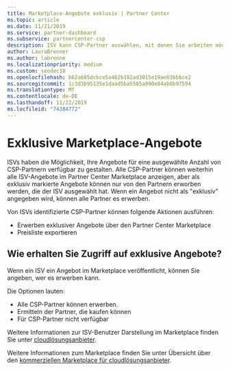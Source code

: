 ```yaml
---
title: Marketplace-Angebote exklusiv | Partner Center
ms.topic: article
ms.date: 11/21/2019
ms.service: partner-dashboard
ms.subservice: partnercenter-csp
description: ISV kann CSP-Partner auswählen, mit denen Sie arbeiten möchten, indem Sie Ihre Angebote exklusiv gestalten.
author: LauraBrenner
ms.author: labrenne
ms.localizationpriority: medium
ms.custom: seodec18
ms.openlocfilehash: b62a685dcbce5a462b182ad3015e19ae03bb6ce2
ms.sourcegitcommit: 1c3d3b95135e1daad5ba5585a090e84ab0b97594
ms.translationtype: MT
ms.contentlocale: de-DE
ms.lasthandoff: 11/22/2019
ms.locfileid: "74384772"
---
```

# <a name="marketplace-exclusive-offers"></a>Exklusive Marketplace-Angebote

ISVs haben die Möglichkeit, Ihre Angebote für eine ausgewählte Anzahl von CSP-Partnern verfügbar zu gestalten. Alle CSP-Partner können weiterhin alle ISV-Angebote im Partner Center Marketplace anzeigen, aber als exklusiv markierte Angebote können nur von den Partnern erworben werden, die der ISV ausgewählt hat. Wenn ein Angebot nicht als "exklusiv" angegeben wird, können alle Partner es erwerben.

Von ISVs identifizierte CSP-Partner können folgende Aktionen ausführen:

- Erwerben exklusiver Angebote über den Partner Center Marketplace
- Preisliste exportieren

## <a name="how-do-you-gain-access-to-exclusive-offers"></a>Wie erhalten Sie Zugriff auf exklusive Angebote?

Wenn ein ISV ein Angebot im Marketplace veröffentlicht, können Sie angeben, wer es erwerben kann. 

Die Optionen lauten:

- Alle CSP-Partner können erwerben.
- Ermitteln der Partner, die kaufen können
- Für CSP-Partner nicht verfügbar

Weitere Informationen zur ISV-Benutzer Darstellung im Marketplace finden Sie unter [cloudlösungsanbieter](https://docs.microsoft.com/azure/marketplace/cloud-solution-providers).

Weitere Informationen zum Marketplace finden Sie unter Übersicht über den [kommerziellen Marketplace für cloudlösungsanbieter](https://docs.microsoft.partner-center/commercial-marketplace-overview.md).